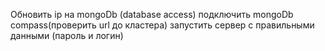 Обновить ip на mongoDb (database access)
подключить mongoDb compass(проверить url до кластера)
запустить сервер с правильными данными (пароль и логин)
